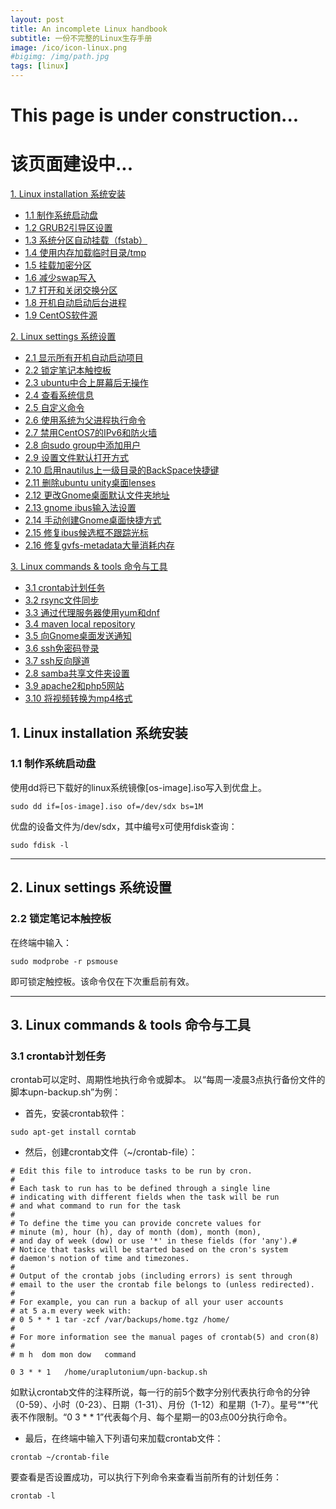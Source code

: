 ```yaml
---
layout: post
title: An incomplete Linux handbook
subtitle: 一份不完整的Linux生存手册
image: /ico/icon-linux.png
#bigimg: /img/path.jpg
tags: [linux]
---
```


# This page is under construction...
# 该页面建设中...

[1. Linux installation 系统安装](#1)

+ [1.1 制作系统启动盘](#dd)
+ [1.2 GRUB2引导区设置](#lock-touchpad)
+ [1.3 系统分区自动挂载（fstab）](#lock-touchpad)
+ [1.4 使用内存加载临时目录/tmp](#lock-touchpad)
+ [1.5 挂载加密分区](#lock-touchpad)
+ [1.6 减少swap写入](#lock-touchpad)
+ [1.7 打开和关闭交换分区](#lock-touchpad)
+ [1.8 开机自动启动后台进程](#lock-touchpad)
+ [1.9 CentOS软件源](#lock-touchpad)

[2. Linux settings 系统设置](#1)

+ [2.1 显示所有开机自动启动项目](#lock-touchpad)
+ [2.2 锁定笔记本触控板](#lock-touchpad)
+ [2.3 ubuntu中合上屏幕后无操作](#lock-touchpad)
+ [2.4 查看系统信息](#lock-touchpad)
+ [2.5 自定义命令](#lock-touchpad)
+ [2.6 使用系统为父进程执行命令](#lock-touchpad)
+ [2.7 禁用CentOS7的IPv6和防火墙](#lock-touchpad)
+ [2.8 向sudo group中添加用户](#lock-touchpad)
+ [2.9 设置文件默认打开方式](#lock-touchpad)
+ [2.10 启用nautilus上一级目录的BackSpace快捷键](#lock-touchpad)
+ [2.11 删除ubuntu unity桌面lenses](#lock-touchpad)
+ [2.12 更改Gnome桌面默认文件夹地址](#lock-touchpad)
+ [2.13 gnome ibus输入法设置](#lock-touchpad)
+ [2.14 手动创建Gnome桌面快捷方式](#lock-touchpad)
+ [2.15 修复ibus候选框不跟踪光标](#lock-touchpad)
+ [2.16 修复gvfs-metadata大量消耗内存](#lock-touchpad)

[3. Linux commands & tools 命令与工具](#3)

+ [3.1 crontab计划任务](#crontab)
+ [3.2 rsync文件同步](#lock-touchpad)
+ [3.3 通过代理服务器使用yum和dnf](#lock-touchpad)
+ [3.4 maven local repository](#lock-touchpad)
+ [3.5 向Gnome桌面发送通知](#lock-touchpad)
+ [3.6 ssh免密码登录](#lock-touchpad)
+ [3.7 ssh反向隧道](#lock-touchpad)
+ [2.8 samba共享文件夹设置](#lock-touchpad)
+ [3.9 apache2和php5网站](#lock-touchpad)
+ [3.10 将视频转换为mp4格式](#lock-touchpad)

<h2 id='1'> 1. Linux installation 系统安装 </h2>

<h3 id='dd'> 1.1 制作系统启动盘 </h3>

使用dd将已下载好的linux系统镜像[os-image].iso写入到优盘上。

~~~
sudo dd if=[os-image].iso of=/dev/sdx bs=1M
~~~

优盘的设备文件为/dev/sdx，其中编号x可使用fdisk查询：

~~~
sudo fdisk -l
~~~

---

<h2 id='2'> 2. Linux settings 系统设置 </h2>

<h3 id='lock-touchpad'> 2.2 锁定笔记本触控板 </h3>

在终端中输入：
	
~~~
sudo modprobe -r psmouse
~~~

即可锁定触控板。该命令仅在下次重启前有效。

---

<h2 id='3'> 3. Linux commands & tools 命令与工具 </h2>


<h3 id='crontab'> 3.1 crontab计划任务 </h3>

crontab可以定时、周期性地执行命令或脚本。
以“每周一凌晨3点执行备份文件的脚本upn-backup.sh”为例：
+ 首先，安装crontab软件：

~~~
sudo apt-get install corntab
~~~

+ 然后，创建crontab文件（~/crontab-file）：

~~~
# Edit this file to introduce tasks to be run by cron.
# 
# Each task to run has to be defined through a single line
# indicating with different fields when the task will be run
# and what command to run for the task
# 
# To define the time you can provide concrete values for
# minute (m), hour (h), day of month (dom), month (mon),
# and day of week (dow) or use '*' in these fields (for 'any').# 
# Notice that tasks will be started based on the cron's system
# daemon's notion of time and timezones.
# 
# Output of the crontab jobs (including errors) is sent through
# email to the user the crontab file belongs to (unless redirected).
# 
# For example, you can run a backup of all your user accounts
# at 5 a.m every week with:
# 0 5 * * 1 tar -zcf /var/backups/home.tgz /home/
# 
# For more information see the manual pages of crontab(5) and cron(8)
# 
# m h  dom mon dow   command

0 3	* * 1	/home/uraplutonium/upn-backup.sh
~~~

如默认crontab文件的注释所说，每一行的前5个数字分别代表执行命令的分钟（0-59）、小时（0-23）、日期（1-31）、月份（1-12）和星期（1-7）。星号“*”代表不作限制。“0 3	* * 1”代表每个月、每个星期一的03点00分执行命令。

+ 最后，在终端中输入下列语句来加载crontab文件：

~~~
crontab ~/crontab-file
~~~

要查看是否设置成功，可以执行下列命令来查看当前所有的计划任务：

~~~
crontab -l
~~~


